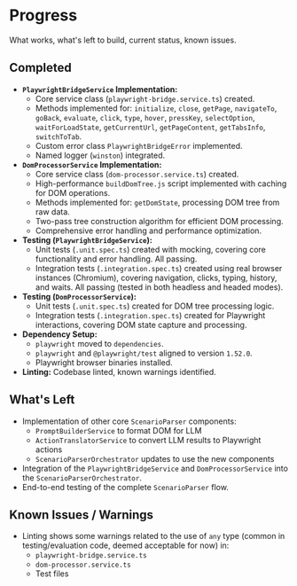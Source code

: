 # Progress

What works, what's left to build, current status, known issues.

## Completed

*   **`PlaywrightBridgeService` Implementation:**
    *   Core service class (`playwright-bridge.service.ts`) created.
    *   Methods implemented for: `initialize`, `close`, `getPage`, `navigateTo`, `goBack`, `evaluate`, `click`, `type`, `hover`, `pressKey`, `selectOption`, `waitForLoadState`, `getCurrentUrl`, `getPageContent`, `getTabsInfo`, `switchToTab`.
    *   Custom error class `PlaywrightBridgeError` implemented.
    *   Named logger (`winston`) integrated.
*   **`DomProcessorService` Implementation:**
    *   Core service class (`dom-processor.service.ts`) created.
    *   High-performance `buildDomTree.js` script implemented with caching for DOM operations.
    *   Methods implemented for: `getDomState`, processing DOM tree from raw data.
    *   Two-pass tree construction algorithm for efficient DOM processing.
    *   Comprehensive error handling and performance optimization.
*   **Testing (`PlaywrightBridgeService`):**
    *   Unit tests (`.unit.spec.ts`) created with mocking, covering core functionality and error handling. All passing.
    *   Integration tests (`.integration.spec.ts`) created using real browser instances (Chromium), covering navigation, clicks, typing, history, and waits. All passing (tested in both headless and headed modes).
*   **Testing (`DomProcessorService`):**
    *   Unit tests (`.unit.spec.ts`) created for DOM tree processing logic.
    *   Integration tests (`.integration.spec.ts`) created for Playwright interactions, covering DOM state capture and processing.
*   **Dependency Setup:**
    *   `playwright` moved to `dependencies`.
    *   `playwright` and `@playwright/test` aligned to version `1.52.0`.
    *   Playwright browser binaries installed.
*   **Linting:** Codebase linted, known warnings identified.

## What's Left

*   Implementation of other core `ScenarioParser` components:
    *   `PromptBuilderService` to format DOM for LLM
    *   `ActionTranslatorService` to convert LLM results to Playwright actions
    *   `ScenarioParserOrchestrator` updates to use the new components
*   Integration of the `PlaywrightBridgeService` and `DomProcessorService` into the `ScenarioParserOrchestrator`.
*   End-to-end testing of the complete `ScenarioParser` flow.

## Known Issues / Warnings

*   Linting shows some warnings related to the use of `any` type (common in testing/evaluation code, deemed acceptable for now) in:
    *   `playwright-bridge.service.ts`
    *   `dom-processor.service.ts` 
    *   Test files 